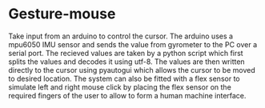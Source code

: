 # Gesture-mouse
Take input from an arduino to control the cursor.
The arduino uses a mpu6050 IMU sensor and sends the value from gyrometer to the PC over a serial port.
The recieved values are taken by a python script which first splits the values and decodes it using utf-8.
The values are then written directly to the cursor using pyautogui which allows the cursor to be moved to desired location.
The system can also be fitted with a flex sensor to simulate left and right mouse click by placing the flex sensor on the required fingers of the user to allow to form a human machine interface.
